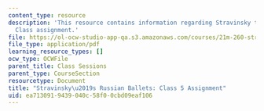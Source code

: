 ```yaml
---
content_type: resource
description: 'This resource contains information regarding Stravinsky to the present:
  Class assignment.'
file: https://ol-ocw-studio-app-qa.s3.amazonaws.com/courses/21m-260-stravinsky-to-the-present-spring-2016/ea7130919439040c58f00cbd09eaf106_MIT21M_260S16_assn05.pdf
file_type: application/pdf
learning_resource_types: []
ocw_type: OCWFile
parent_title: Class Sessions
parent_type: CourseSection
resourcetype: Document
title: "Stravinsky\u2019s Russian Ballets: Class 5 Assignment"
uid: ea713091-9439-040c-58f0-0cbd09eaf106
---
```


